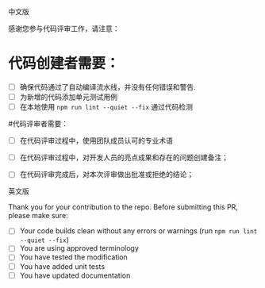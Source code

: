 中文版

感谢您参与代码评审工作，请注意：

# 代码创建者需要：

- [ ] 确保代码通过了自动编译流水线，并没有任何错误和警告.
- [ ] 为新增的代码添加单元测试用例
- [ ] 在本地使用 `npm run lint --quiet --fix` 通过代码检测

#代码评审者需要：

- [ ] 在代码评审过程中，使用团队成员认可的专业术语
- [ ] 在代码评审过程中，对开发人员的亮点成果和存在的问题创建备注；
- [ ] 在代码评审完成后，对本次评审做出批准或拒绝的结论；


英文版

Thank you for your contribution to the repo. Before submitting this PR, please make sure:

- [ ] Your code builds clean without any errors or warnings (run `npm run lint --quiet --fix`)
- [ ] You are using approved terminology
- [ ] You have tested the modification
- [ ] You have added unit tests
- [ ] You have updated documentation